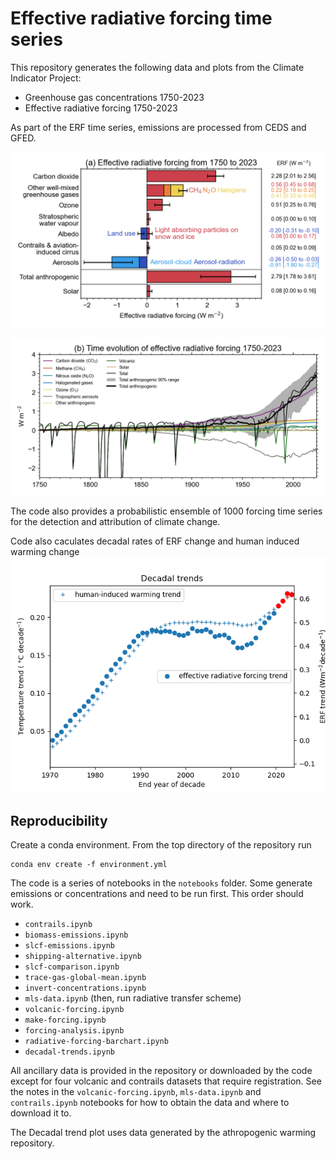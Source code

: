 # Effective radiative forcing time series

This repository generates the following data and plots from the Climate Indicator Project:

- Greenhouse gas concentrations 1750-2023
- Effective radiative forcing 1750-2023

As part of the ERF time series, emissions are processed from CEDS and GFED.

![Bar plot of effective radiative forcing 1750-2023](plots/ERF_1750-2023.png)

![Line plot of time series of effective radiative forcing 1750-2023](plots/ERF_timeseries_1750-2023.png)

The code also provides a probabilistic ensemble of 1000 forcing time series for the detection and attribution of climate change.

Code also caculates decadal rates of ERF change and human induced warming change
![Line plot of time series of decadal rates of change in effective radiative forcing and human induced warming 1970-2023](plots/decadal_trends.png)

## Reproducibility

Create a conda environment. From the top directory of the repository run

```
conda env create -f environment.yml
```

The code is a series of notebooks in the `notebooks` folder. Some generate emissions or concentrations and need to be run first. This order should work.

- `contrails.ipynb`
- `biomass-emissions.ipynb`
- `slcf-emissions.ipynb`
- `shipping-alternative.ipynb`
- `slcf-comparison.ipynb`
- `trace-gas-global-mean.ipynb`
- `invert-concentrations.ipynb`
- `mls-data.ipynb` (then, run radiative transfer scheme)
- `volcanic-forcing.ipynb`
- `make-forcing.ipynb`
- `forcing-analysis.ipynb`
- `radiative-forcing-barchart.ipynb`
- `decadal-trends.ipynb`

All ancillary data is provided in the repository or downloaded by the code except for four volcanic and contrails datasets that require registration. See the notes in the `volcanic-forcing.ipynb`, `mls-data.ipynb` and `contrails.ipynb` notebooks for how to obtain the data and where to download it to.

The Decadal trend plot uses data generated by the athropogenic warming repository.

